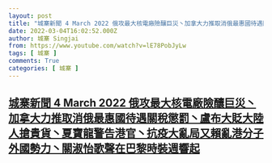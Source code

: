 ```yaml
---
layout: post
title: "城寨新聞 4 March 2022 俄攻最大核電廠險釀巨災丶加拿大力推取消俄最惠國待遇關稅懲罰丶盧布大貶大陸人搶貴貨丶夏寶龍警告港官丶抗疫大亂局又賴亂港分子外國勢力丶關淑怡歌聲在巴黎時裝週響起"
date: 2022-03-04T16:02:52.000Z
author: 城寨 Singjai
from: https://www.youtube.com/watch?v=lE78PobJyLw
tags: [ 城寨 ]
comments: True
categories: [ 城寨 ]
---
```

<!--1646409772000-->
[城寨新聞 4 March 2022 俄攻最大核電廠險釀巨災丶加拿大力推取消俄最惠國待遇關稅懲罰丶盧布大貶大陸人搶貴貨丶夏寶龍警告港官丶抗疫大亂局又賴亂港分子外國勢力丶關淑怡歌聲在巴黎時裝週響起](https://www.youtube.com/watch?v=lE78PobJyLw)
------

<div>

</div>
